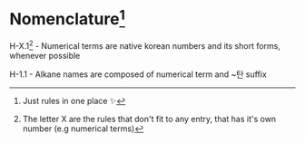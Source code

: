 # Nomenclature[^1]

H-X.1[^2] - Numerical terms are native korean numbers and its short forms, whenever possible

H-1.1 - Alkane names are composed of numerical term and ~탄 suffix

[^1]: Just rules in one place ✨
[^2]: The letter X are the rules that don't fit to any entry, that has it's own number (e.g numerical terms)